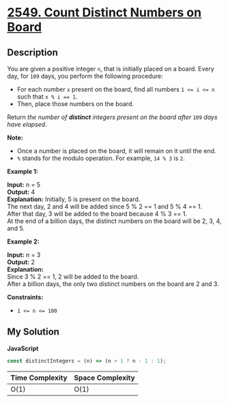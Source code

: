 # [2549. Count Distinct Numbers on Board](https://leetcode.com/problems/count-distinct-numbers-on-board)

## Description

You are given a positive integer `n`, that is initially placed on a board. Every day, for `109` days, you perform the following procedure:

- For each number `x` present on the board, find all numbers `1 <= i <= n` such that `x % i == 1`.
- Then, place those numbers on the board.

Return _the number of **distinct** integers present on the board after_ `109` _days have elapsed_.

**Note:**

- Once a number is placed on the board, it will remain on it until the end.
- `%` stands for the modulo operation. For example, `14 % 3` is `2`.

**Example 1:**

**Input:** n = 5  
**Output:** 4  
**Explanation:** Initially, 5 is present on the board.  
The next day, 2 and 4 will be added since 5 % 2 == 1 and 5 % 4 == 1.  
After that day, 3 will be added to the board because 4 % 3 == 1.  
At the end of a billion days, the distinct numbers on the board will be 2, 3, 4, and 5.

**Example 2:**

**Input:** n = 3  
**Output:** 2  
**Explanation:**  
Since 3 % 2 == 1, 2 will be added to the board.  
After a billion days, the only two distinct numbers on the board are 2 and 3.

**Constraints:**

- `1 <= n <= 100`

## My Solution

**JavaScript**

```js
const distinctIntegers = (n) => (n > 1 ? n - 1 : 1);
```

| Time Complexity | Space Complexity |
| --------------- | ---------------- |
| O(1)            | O(1)             |
